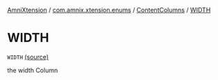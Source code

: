 [AmniXtension](../../index.md) / [com.amnix.xtension.enums](../index.md) / [ContentColumns](index.md) / [WIDTH](./-w-i-d-t-h.md)

# WIDTH

`WIDTH` [(source)](https://github.com/AmniX/AmniXTension/tree/master/AmniXtension/src/main/java/com/amnix/xtension/enums/ContentColumns.kt#L30)

the width Column

